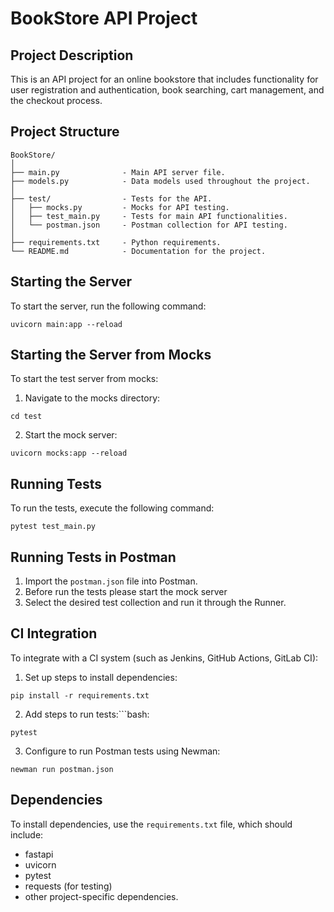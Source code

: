 # BookStore API Project

## Project Description
This is an API project for an online bookstore that includes functionality for user registration and authentication, book searching, cart management, and the checkout process.

## Project Structure

````
BookStore/
│
├── main.py              - Main API server file.
├── models.py            - Data models used throughout the project.
│
├── test/                - Tests for the API.
│   ├── mocks.py         - Mocks for API testing.
│   ├── test_main.py     - Tests for main API functionalities.
│   └── postman.json     - Postman collection for API testing.
│
├── requirements.txt     - Python requirements.
└── README.md            - Documentation for the project.
````

## Starting the Server
To start the server, run the following command:
```bash:
uvicorn main:app --reload
```

## Starting the Server from Mocks
To start the test server from mocks:
1. Navigate to the mocks directory:
```bash:
cd test
```
2. Start the mock server:
```bash:
uvicorn mocks:app --reload
```

## Running Tests
To run the tests, execute the following command:
```bash:
pytest test_main.py
```

## Running Tests in Postman
1. Import the `postman.json` file into Postman.
2. Before run the tests please start the mock server
3. Select the desired test collection and run it through the Runner.

## CI Integration
To integrate with a CI system (such as Jenkins, GitHub Actions, GitLab CI):
1. Set up steps to install dependencies:
```bash:
pip install -r requirements.txt
```
2. Add steps to run tests:```bash:
```bash:
pytest
```
3. Configure to run Postman tests using Newman:
```bash:
newman run postman.json
```

## Dependencies
To install dependencies, use the `requirements.txt` file, which should include:
- fastapi
- uvicorn
- pytest
- requests (for testing)
- other project-specific dependencies.

